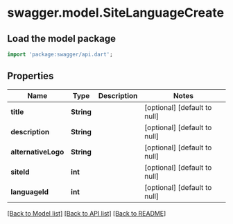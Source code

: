 # swagger.model.SiteLanguageCreate

## Load the model package
```dart
import 'package:swagger/api.dart';
```

## Properties
Name | Type | Description | Notes
------------ | ------------- | ------------- | -------------
**title** | **String** |  | [optional] [default to null]
**description** | **String** |  | [optional] [default to null]
**alternativeLogo** | **String** |  | [optional] [default to null]
**siteId** | **int** |  | [optional] [default to null]
**languageId** | **int** |  | [optional] [default to null]

[[Back to Model list]](../README.md#documentation-for-models) [[Back to API list]](../README.md#documentation-for-api-endpoints) [[Back to README]](../README.md)

